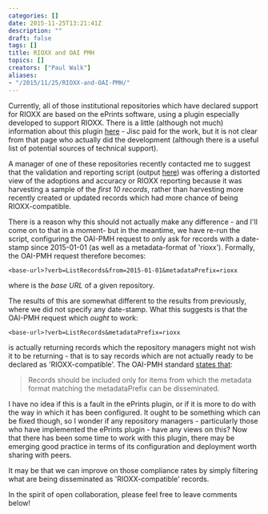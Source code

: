 ```yaml
---
categories: []
date: 2015-11-25T13:21:41Z
description: ""
draft: false
tags: []
title: RIOXX and OAI PMH
topics: []
creators: ["Paul Walk"]
aliases:
- "/2015/11/25/RIOXX-and-OAI-PMH/"
---
```


Currently, all of those institutional repositories which have declared support for RIOXX are based on the ePrints software, using a plugin especially developed to support RIOXX. There is a little (although not much) information about this plugin [here](https://www.jisc.ac.uk/repository-technical-support) - Jisc paid for the work, but it is not clear from that page who actually did the development (although there is a useful list of potential sources of technical support).

A manager of one of these repositories recently contacted me to suggest that  the validation and reporting script (output [here](http://www.rioxx.net/implementation/)) was offering a distorted view of the adoptions and accuracy or RIOXX reporting because it was harvesting a sample of the *first 10 records*, rather than harvesting more recently created or updated records which had more chance of being RIOXX-compatible.

There is a reason why this should not actually make any difference - and I'll come on to that in a moment- but in the meantime, we have re-run the script, configuring the OAI-PMH request to only ask for records with a date-stamp since 2015-01-01 (as well as a metadata-format of 'rioxx'). Formally, the OAI-PMH request therefore becomes:

    <base-url>?verb=ListRecords&from=2015-01-01&metadataPrefix=rioxx

where <base-url> is the *base URL* of a given repository.

The results of this are somewhat different to the results from previously, where we did not specify any date-stamp. What this suggests is that the OAI-PMH request which *ought* to work:

    <base-url>?verb=ListRecords&metadataPrefix=rioxx


is actually returning records which the repository managers might not wish it to be returning - that is to say records which are not actually ready to be declared as 'RIOXX-compatible'. The OAI-PMH standard [states that](http://www.openarchives.org/OAI/openarchivesprotocol.html#ListRecords):

> Records should be included only for items from which the metadata format
matching the metadataPrefix can be disseminated.

I have no idea if this is a fault in the ePrints plugin, or if it is more to do with the way in which it has been configured. It ought to be something which can be fixed though, so I wonder if any repository managers - particularly those who have implemented the ePrints plugin - have any views on this? Now that there has been some time to work with this plugin, there may be emerging good practice in terms of its configuration and deployment worth sharing with peers.

It may be that we can improve on those compliance rates by simply filtering what are being disseminated as 'RIOXX-compatible' records.

In the spirit of open collaboration, please feel free to leave comments below!